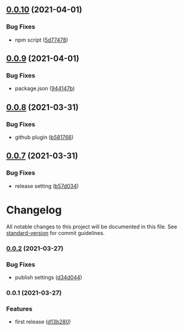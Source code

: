 ## [0.0.10](https://github.com/t4y3/libraries-boilerplate/compare/v0.0.9...v0.0.10) (2021-04-01)


### Bug Fixes

* npm script ([5d77478](https://github.com/t4y3/libraries-boilerplate/commit/5d7747870bee39dffe8f7e1c871ff31beb3dd015))

## [0.0.9](https://github.com/t4y3/libraries-boilerplate/compare/v0.0.8...v0.0.9) (2021-04-01)


### Bug Fixes

* package.json ([944147b](https://github.com/t4y3/libraries-boilerplate/commit/944147babc0bd6c1b87a4fe8b2dc4fa08418cfdb))

## [0.0.8](https://github.com/t4y3/libraries-boilerplate/compare/v0.0.7...v0.0.8) (2021-03-31)


### Bug Fixes

* github plugin ([b581766](https://github.com/t4y3/libraries-boilerplate/commit/b58176665660b2377b3eda2bdb1c5ccf5e9b5f02))

## [0.0.7](https://github.com/t4y3/libraries-boilerplate/compare/v0.0.6...v0.0.7) (2021-03-31)


### Bug Fixes

* release setting ([b57d034](https://github.com/t4y3/libraries-boilerplate/commit/b57d03486373ba06aa451404f4713a4e150bc309))

# Changelog

All notable changes to this project will be documented in this file. See [standard-version](https://github.com/conventional-changelog/standard-version) for commit guidelines.

### [0.0.2](https://github.com/t4y3/libraries-boilerplate/compare/v0.0.1...v0.0.2) (2021-03-27)


### Bug Fixes

* publish settings ([d34d044](https://github.com/t4y3/libraries-boilerplate/commit/d34d0440ef57cdb999258d68a6d0508bdef4046d))

### 0.0.1 (2021-03-27)


### Features

* first release ([d13b280](https://github.com/t4y3/libraries-boilerplate/commit/d13b2800db3ab9d28f5e686ead52c6ee56a3ff9a))
